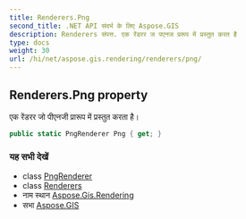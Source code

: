 ```yaml
---
title: Renderers.Png
second_title: .NET API संदर्भ के लिए Aspose.GIS
description: Renderers संपत्त. एक रेंडरर ज पएनज प्ररूप में प्रस्तुत करत है
type: docs
weight: 30
url: /hi/net/aspose.gis.rendering/renderers/png/
---
```

## Renderers.Png property

एक रेंडरर जो पीएनजी प्रारूप में प्रस्तुत करता है।

```csharp
public static PngRenderer Png { get; }
```

### यह सभी देखें

* class [PngRenderer](../../../aspose.gis.rendering.formats.png/pngrenderer/)
* class [Renderers](../)
* नाम स्थान [Aspose.Gis.Rendering](../../renderers/)
* सभा [Aspose.GIS](../../../)


